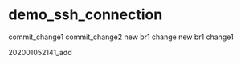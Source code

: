 # demo_ssh_connection
commit_change1
commit_change2
new br1 change
new br1 change1

202001052141_add 